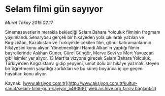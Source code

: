 # Selam filmi gün sayıyor

*Murat Tokay 2015.02.17*

<div class="pNewsDetailMainContent" itemprop="articleBody">
 <p>
  Sinemaseverlerin merakla beklediği Selam Bahara Yolculuk filminin fragmanı yayımlandı. Senaryosu gerçek bir hikâyeden yola çıkılarak yazılan ve Kırgızistan, Kazakistan ve Türkiye’de çekilen film, gönül kahramanlarının hikâyesini konu alıyor. Yönetmenliğini Hamdi Alkan’ın yaptığı filmin başrollerinde Aslıhan Güner, Gürol Güngör, Merve Sevi ve Mert Yavuzcan gibi isimler yer alıyor. 13 Mart’ta vizyona girecek Selam Bahara Yolculuk, Türkiye’den Kırgızistan’a gidip yepyeni, umut dolu bir hikâye yazmak isteyen bir öğretmenin yaşadığı zorlukları ve bu süreç boyunca iç içe geçen hayatları konu alıyor.
 </p>
</div>


Kaynak: [www.aksiyon.com.tr](http://www.aksiyon.com.tr/kultur-sanat/selam-filmi-gun-sayiyor_549068), [web.archive.org (arşiv bağlantısı)](http://web.archive.org/web/20150325200209/http://www.aksiyon.com.tr/kultur-sanat/selam-filmi-gun-sayiyor_549068)
